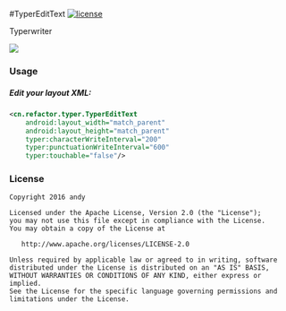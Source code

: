 #TyperEditText
[![license](https://img.shields.io/hexpm/l/plug.svg)]()

Typerwriter

![](https://github.com/andyxialm/TyperEditText/blob/master/art/screenshot.gif?raw=true)
### Usage
	
##### Edit your layout XML:

~~~ xml
<cn.refactor.typer.TyperEditText
    android:layout_width="match_parent"
    android:layout_height="match_parent"
    typer:characterWriteInterval="200"
    typer:punctuationWriteInterval="600"
    typer:touchable="false"/>
~~~

### License

    Copyright 2016 andy

    Licensed under the Apache License, Version 2.0 (the "License");
    you may not use this file except in compliance with the License.
    You may obtain a copy of the License at

       http://www.apache.org/licenses/LICENSE-2.0

    Unless required by applicable law or agreed to in writing, software
    distributed under the License is distributed on an "AS IS" BASIS,
    WITHOUT WARRANTIES OR CONDITIONS OF ANY KIND, either express or implied.
    See the License for the specific language governing permissions and
    limitations under the License.